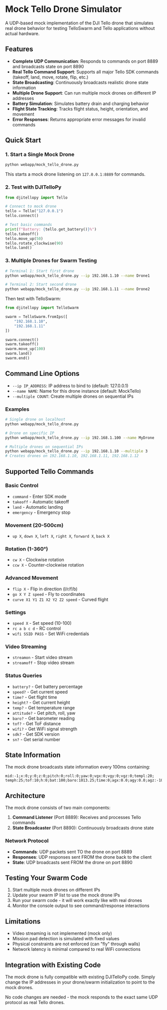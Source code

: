 # Mock Tello Drone Simulator

A UDP-based mock implementation of the DJI Tello drone that simulates real drone behavior for testing TelloSwarm and Tello applications without actual hardware.

## Features

- **Complete UDP Communication**: Responds to commands on port 8889 and broadcasts state on port 8890
- **Real Tello Command Support**: Supports all major Tello SDK commands (takeoff, land, move, rotate, flip, etc.)
- **State Broadcasting**: Continuously broadcasts realistic drone state information
- **Multiple Drone Support**: Can run multiple mock drones on different IP addresses
- **Battery Simulation**: Simulates battery drain and charging behavior
- **Flight State Tracking**: Tracks flight status, height, orientation, and movement
- **Error Responses**: Returns appropriate error messages for invalid commands

## Quick Start

### 1. Start a Single Mock Drone

```bash
python webapp/mock_tello_drone.py
```

This starts a mock drone listening on `127.0.0.1:8889` for commands.

### 2. Test with DJITelloPy

```python
from djitellopy import Tello

# Connect to mock drone
tello = Tello("127.0.0.1")
tello.connect()

# Test basic commands
print(f"Battery: {tello.get_battery()}%")
tello.takeoff()
tello.move_up(50)
tello.rotate_clockwise(90)
tello.land()
```

### 3. Multiple Drones for Swarm Testing

```bash
# Terminal 1: Start first drone
python webapp/mock_tello_drone.py --ip 192.168.1.10 --name Drone1

# Terminal 2: Start second drone
python webapp/mock_tello_drone.py --ip 192.168.1.11 --name Drone2
```

Then test with TelloSwarm:

```python
from djitellopy import TelloSwarm

swarm = TelloSwarm.fromIps([
    "192.168.1.10",
    "192.168.1.11"
])

swarm.connect()
swarm.takeoff()
swarm.move_up(100)
swarm.land()
swarm.end()
```

## Command Line Options

- `--ip IP_ADDRESS`: IP address to bind to (default: 127.0.0.1)
- `--name NAME`: Name for this drone instance (default: MockTello)
- `--multiple COUNT`: Create multiple drones on sequential IPs

### Examples

```bash
# Single drone on localhost
python webapp/mock_tello_drone.py

# Drone on specific IP
python webapp/mock_tello_drone.py --ip 192.168.1.100 --name MyDrone

# Multiple drones on sequential IPs
python webapp/mock_tello_drone.py --ip 192.168.1.10 --multiple 3
# Creates drones on 192.168.1.10, 192.168.1.11, 192.168.1.12
```

## Supported Tello Commands

### Basic Control
- `command` - Enter SDK mode
- `takeoff` - Automatic takeoff
- `land` - Automatic landing
- `emergency` - Emergency stop

### Movement (20-500cm)
- `up X`, `down X`, `left X`, `right X`, `forward X`, `back X`

### Rotation (1-360°)
- `cw X` - Clockwise rotation
- `ccw X` - Counter-clockwise rotation

### Advanced Movement
- `flip X` - Flip in direction (l/r/f/b)
- `go X Y Z speed` - Fly to coordinates
- `curve X1 Y1 Z1 X2 Y2 Z2 speed` - Curved flight

### Settings
- `speed X` - Set speed (10-100)
- `rc a b c d` - RC control
- `wifi SSID PASS` - Set WiFi credentials

### Video Streaming
- `streamon` - Start video stream
- `streamoff` - Stop video stream

### Status Queries
- `battery?` - Get battery percentage
- `speed?` - Get current speed
- `time?` - Get flight time
- `height?` - Get current height
- `temp?` - Get temperature range
- `attitude?` - Get pitch, roll, yaw
- `baro?` - Get barometer reading
- `tof?` - Get ToF distance
- `wifi?` - Get WiFi signal strength
- `sdk?` - Get SDK version
- `sn?` - Get serial number

## State Information

The mock drone broadcasts state information every 100ms containing:

```
mid:-1;x:0;y:0;z:0;pitch:0;roll:0;yaw:0;vgx:0;vgy:0;vgz:0;templ:20;
temph:25;tof:10;h:0;bat:100;baro:1013.25;time:0;agx:0.0;agy:0.0;agz:-1000.0;
```

## Architecture

The mock drone consists of two main components:

1. **Command Listener** (Port 8889): Receives and processes Tello commands
2. **State Broadcaster** (Port 8890): Continuously broadcasts drone state

### Network Protocol

- **Commands**: UDP packets sent TO the drone on port 8889
- **Responses**: UDP responses sent FROM the drone back to the client
- **State**: UDP broadcasts sent FROM the drone on port 8890

## Testing Your Swarm Code

1. Start multiple mock drones on different IPs
2. Update your swarm IP list to use the mock drone IPs
3. Run your swarm code - it will work exactly like with real drones
4. Monitor the console output to see command/response interactions

## Limitations

- Video streaming is not implemented (mock only)
- Mission pad detection is simulated with fixed values
- Physical constraints are not enforced (can "fly" through walls)
- Network latency is minimal compared to real WiFi connections

## Integration with Existing Code

The mock drone is fully compatible with existing DJITelloPy code. Simply change the IP addresses in your drone/swarm initialization to point to the mock drones.

No code changes are needed - the mock responds to the exact same UDP protocol as real Tello drones.
